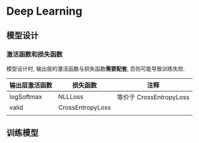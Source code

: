 # Deep Learning

## 模型设计

### 激活函数和损失函数

模型设计时, 输出层的激活函数与损失函数**需要配套**, 否则可能导致训练失败.

| 输出层激活函数 | 损失函数         | 注释                    |
| -------------- | ---------------- | ----------------------- |
| logSoftmax     | NLLLoss          | 等价于 CrossEntropyLoss |
| valid          | CrossEntropyLoss |                         |
|                |                  |                         |



## 训练模型
